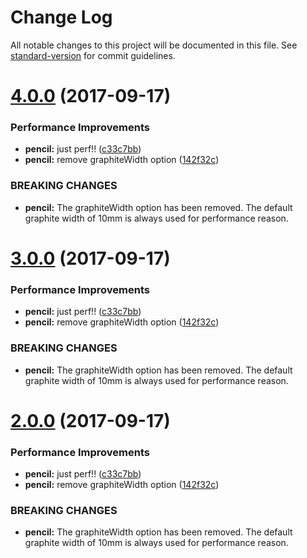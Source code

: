 # Change Log

All notable changes to this project will be documented in this file. See [standard-version](https://github.com/conventional-changelog/standard-version) for commit guidelines.

<a name="4.0.0"></a>
# [4.0.0](https://github.com/vm-component/vm-add/compare/v6.3.2...v4.0.0) (2017-09-17)


### Performance Improvements

* **pencil:** just perf!! ([c33c7bb](https://github.com/vm-component/vm-add/commit/c33c7bb))
* **pencil:** remove graphiteWidth option ([142f32c](https://github.com/vm-component/vm-add/commit/142f32c))


### BREAKING CHANGES

* **pencil:** The graphiteWidth option has been removed. The default graphite width of 10mm is always used for performance reason.



<a name="3.0.0"></a>
# [3.0.0](https://github.com/vm-component/vm-add/compare/v6.3.2...v3.0.0) (2017-09-17)


### Performance Improvements

* **pencil:** just perf!! ([c33c7bb](https://github.com/vm-component/vm-add/commit/c33c7bb))
* **pencil:** remove graphiteWidth option ([142f32c](https://github.com/vm-component/vm-add/commit/142f32c))


### BREAKING CHANGES

* **pencil:** The graphiteWidth option has been removed. The default graphite width of 10mm is always used for performance reason.



<a name="2.0.0"></a>
# [2.0.0](https://github.com/vm-component/vm-add/compare/v6.3.2...v2.0.0) (2017-09-17)


### Performance Improvements

* **pencil:** just perf!! ([c33c7bb](https://github.com/vm-component/vm-add/commit/c33c7bb))
* **pencil:** remove graphiteWidth option ([142f32c](https://github.com/vm-component/vm-add/commit/142f32c))


### BREAKING CHANGES

* **pencil:** The graphiteWidth option has been removed. The default graphite width of 10mm is always used for performance reason.
